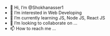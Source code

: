 - 👋 Hi, I’m @Shokhanasser1
- 👀 I’m interested in Web Developing
- 🌱 I’m currently learning JS, Node JS, React JS
- 💞️ I’m looking to collaborate on ...
- 📫 How to reach me ...

<!---
Shokhanasser1/Shokhanasser1 is a ✨ special ✨ repository because its `README.md` (this file) appears on your GitHub profile.
You can click the Preview link to take a look at your changes.
--->
